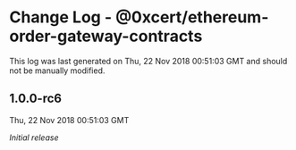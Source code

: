 # Change Log - @0xcert/ethereum-order-gateway-contracts

This log was last generated on Thu, 22 Nov 2018 00:51:03 GMT and should not be manually modified.

## 1.0.0-rc6
Thu, 22 Nov 2018 00:51:03 GMT

*Initial release*

